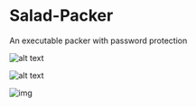 # Salad-Packer
An executable packer with password protection



![alt text](https://cdn.discordapp.com/attachments/1051113640733966407/1081990427114217482/image.png)

![alt text](https://cdn.discordapp.com/attachments/1051113640733966407/1081990695650349128/image.png)

![img](https://cdn.discordapp.com/attachments/1034152542617215026/1081962055864696993/texture.packer..png#center)
